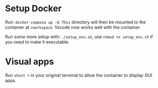 # Setup Docker
Run:
```docker-compose up -d```.
```This``` directory will then be mounted to the container at ```/workspace```. 
Vscode now works well with the container.

Run some more setup with:
```./setup_env.sh```, use ```chmod +x setup_env.sh``` if you need to make it executable.

# Visual apps
Run ```xhost +``` in your original terminal to allow the container to display GUI apps.